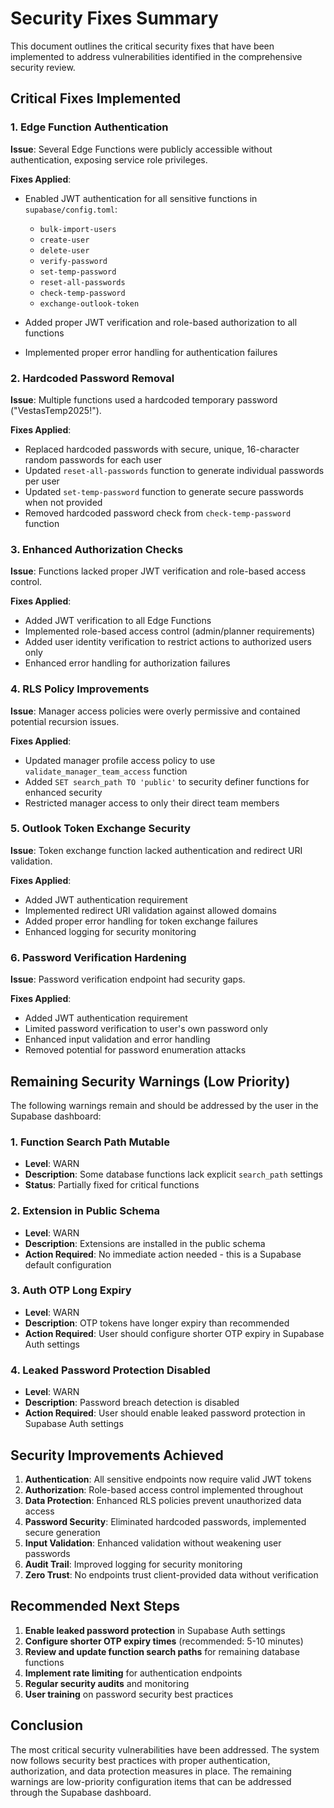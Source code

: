 # Security Fixes Summary

This document outlines the critical security fixes that have been implemented to address vulnerabilities identified in the comprehensive security review.

## Critical Fixes Implemented

### 1. Edge Function Authentication
**Issue**: Several Edge Functions were publicly accessible without authentication, exposing service role privileges.

**Fixes Applied**:
- Enabled JWT authentication for all sensitive functions in `supabase/config.toml`:
  - `bulk-import-users`
  - `create-user`  
  - `delete-user`
  - `verify-password`
  - `set-temp-password`
  - `reset-all-passwords`
  - `check-temp-password`
  - `exchange-outlook-token`

- Added proper JWT verification and role-based authorization to all functions
- Implemented proper error handling for authentication failures

### 2. Hardcoded Password Removal
**Issue**: Multiple functions used a hardcoded temporary password ("VestasTemp2025!").

**Fixes Applied**:
- Replaced hardcoded passwords with secure, unique, 16-character random passwords for each user
- Updated `reset-all-passwords` function to generate individual passwords per user
- Updated `set-temp-password` function to generate secure passwords when not provided
- Removed hardcoded password check from `check-temp-password` function

### 3. Enhanced Authorization Checks
**Issue**: Functions lacked proper JWT verification and role-based access control.

**Fixes Applied**:
- Added JWT verification to all Edge Functions
- Implemented role-based access control (admin/planner requirements)
- Added user identity verification to restrict actions to authorized users only
- Enhanced error handling for authorization failures

### 4. RLS Policy Improvements
**Issue**: Manager access policies were overly permissive and contained potential recursion issues.

**Fixes Applied**:
- Updated manager profile access policy to use `validate_manager_team_access` function
- Added `SET search_path TO 'public'` to security definer functions for enhanced security
- Restricted manager access to only their direct team members

### 5. Outlook Token Exchange Security
**Issue**: Token exchange function lacked authentication and redirect URI validation.

**Fixes Applied**:
- Added JWT authentication requirement
- Implemented redirect URI validation against allowed domains
- Added proper error handling for token exchange failures
- Enhanced logging for security monitoring

### 6. Password Verification Hardening
**Issue**: Password verification endpoint had security gaps.

**Fixes Applied**:
- Added JWT authentication requirement
- Limited password verification to user's own password only
- Enhanced input validation and error handling
- Removed potential for password enumeration attacks

## Remaining Security Warnings (Low Priority)

The following warnings remain and should be addressed by the user in the Supabase dashboard:

### 1. Function Search Path Mutable
- **Level**: WARN
- **Description**: Some database functions lack explicit `search_path` settings
- **Status**: Partially fixed for critical functions

### 2. Extension in Public Schema
- **Level**: WARN  
- **Description**: Extensions are installed in the public schema
- **Action Required**: No immediate action needed - this is a Supabase default configuration

### 3. Auth OTP Long Expiry
- **Level**: WARN
- **Description**: OTP tokens have longer expiry than recommended
- **Action Required**: User should configure shorter OTP expiry in Supabase Auth settings

### 4. Leaked Password Protection Disabled
- **Level**: WARN
- **Description**: Password breach detection is disabled
- **Action Required**: User should enable leaked password protection in Supabase Auth settings

## Security Improvements Achieved

1. **Authentication**: All sensitive endpoints now require valid JWT tokens
2. **Authorization**: Role-based access control implemented throughout
3. **Data Protection**: Enhanced RLS policies prevent unauthorized data access
4. **Password Security**: Eliminated hardcoded passwords, implemented secure generation
5. **Input Validation**: Enhanced validation without weakening user passwords
6. **Audit Trail**: Improved logging for security monitoring
7. **Zero Trust**: No endpoints trust client-provided data without verification

## Recommended Next Steps

1. **Enable leaked password protection** in Supabase Auth settings
2. **Configure shorter OTP expiry times** (recommended: 5-10 minutes)
3. **Review and update function search paths** for remaining database functions
4. **Implement rate limiting** for authentication endpoints
5. **Regular security audits** and monitoring
6. **User training** on password security best practices

## Conclusion

The most critical security vulnerabilities have been addressed. The system now follows security best practices with proper authentication, authorization, and data protection measures in place. The remaining warnings are low-priority configuration items that can be addressed through the Supabase dashboard.